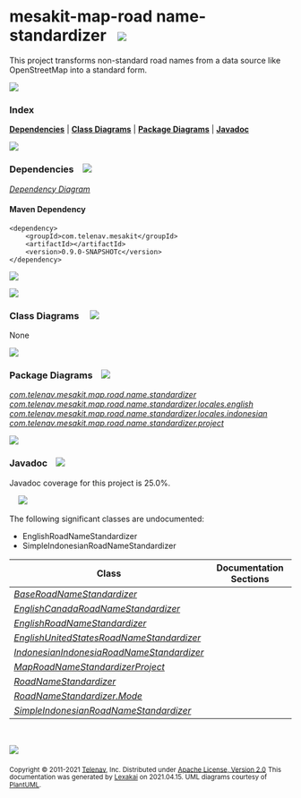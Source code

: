 # mesakit-map-road name-standardizer &nbsp;&nbsp;<img src="https://www.kivakit.org/images/gears-32.png" srcset="https://www.kivakit.org/images/gears-32-2x.png 2x"></img>

This project transforms non-standard road names from a data source like OpenStreetMap into a standard form.

<img src="https://www.kivakit.org/images/horizontal-line-512.png" srcset="https://www.kivakit.org/images/horizontal-line-512-2x.png 2x"></img>

### Index



[**Dependencies**](#dependencies) | [**Class Diagrams**](#class-diagrams) | [**Package Diagrams**](#package-diagrams) | [**Javadoc**](#javadoc)

<img src="https://www.kivakit.org/images/horizontal-line-512.png" srcset="https://www.kivakit.org/images/horizontal-line-512-2x.png 2x"></img>

### Dependencies <a name="dependencies"></a> &nbsp;&nbsp; <img src="https://www.kivakit.org/images/dependencies-32.png" srcset="https://www.kivakit.org/images/dependencies-32-2x.png 2x"></img>

[*Dependency Diagram*](documentation/diagrams/dependencies.svg)

#### Maven Dependency

    <dependency>
        <groupId>com.telenav.mesakit</groupId>
        <artifactId></artifactId>
        <version>0.9.0-SNAPSHOTc</version>
    </dependency>

<img src="https://www.kivakit.org/images/short-horizontal-line-128.png" srcset="https://www.kivakit.org/images/horizontal-line-128-2x.png 2x"></img>

[//]: # (start-user-text)



[//]: # (end-user-text)

<img src="https://www.kivakit.org/images/short-horizontal-line-128.png" srcset="https://www.kivakit.org/images/horizontal-line-128-2x.png 2x"></img>

### Class Diagrams <a name="class-diagrams"></a> &nbsp; &nbsp; <img src="https://www.kivakit.org/images/diagram-32.png" srcset="https://www.kivakit.org/images/diagram-32-2x.png 2x"></img>

None

<img src="https://www.kivakit.org/images/short-horizontal-line-128.png" srcset="https://www.kivakit.org/images/horizontal-line-128-2x.png 2x"></img>

### Package Diagrams <a name="package-diagrams"></a> &nbsp;&nbsp; <img src="https://www.kivakit.org/images/box-32.png" srcset="https://www.kivakit.org/images/box-32-2x.png 2x"></img>

[*com.telenav.mesakit.map.road.name.standardizer*](documentation/diagrams/com.telenav.mesakit.map.road.name.standardizer.svg)
[*com.telenav.mesakit.map.road.name.standardizer.locales.english*](documentation/diagrams/com.telenav.mesakit.map.road.name.standardizer.locales.english.svg)
[*com.telenav.mesakit.map.road.name.standardizer.locales.indonesian*](documentation/diagrams/com.telenav.mesakit.map.road.name.standardizer.locales.indonesian.svg)
[*com.telenav.mesakit.map.road.name.standardizer.project*](documentation/diagrams/com.telenav.mesakit.map.road.name.standardizer.project.svg)

<img src="https://www.kivakit.org/images/short-horizontal-line-128.png" srcset="https://www.kivakit.org/images/horizontal-line-128-2x.png 2x"></img>

### Javadoc <a name="javadoc"></a> &nbsp;&nbsp; <img src="https://www.kivakit.org/images/books-32.png" srcset="https://www.kivakit.org/images/books-32-2x.png 2x"></img>

Javadoc coverage for this project is 25.0%.

&nbsp; &nbsp;  <img src="https://www.kivakit.org/images/meter-30-12.png" srcset="https://www.kivakit.org/images/meter-30-12-2x.png 2x"></img>

The following significant classes are undocumented:

- EnglishRoadNameStandardizer
- SimpleIndonesianRoadNameStandardizer

| Class | Documentation Sections |
|---|---|
| [*BaseRoadNameStandardizer*](https://telenav.github.io/mesakit-data/javadoc/mesakit.map.road.name.standardizer/com/telenav/mesakit/map/road/name/standardizer/BaseRoadNameStandardizer.html) |  |
| [*EnglishCanadaRoadNameStandardizer*](https://telenav.github.io/mesakit-data/javadoc/mesakit.map.road.name.standardizer/com/telenav/mesakit/map/road/name/standardizer/locales/english/EnglishCanadaRoadNameStandardizer.html) |  |
| [*EnglishRoadNameStandardizer*](https://telenav.github.io/mesakit-data/javadoc/mesakit.map.road.name.standardizer/com/telenav/mesakit/map/road/name/standardizer/locales/english/EnglishRoadNameStandardizer.html) |  |
| [*EnglishUnitedStatesRoadNameStandardizer*](https://telenav.github.io/mesakit-data/javadoc/mesakit.map.road.name.standardizer/com/telenav/mesakit/map/road/name/standardizer/locales/english/EnglishUnitedStatesRoadNameStandardizer.html) |  |
| [*IndonesianIndonesiaRoadNameStandardizer*](https://telenav.github.io/mesakit-data/javadoc/mesakit.map.road.name.standardizer/com/telenav/mesakit/map/road/name/standardizer/locales/indonesian/IndonesianIndonesiaRoadNameStandardizer.html) |  |
| [*MapRoadNameStandardizerProject*](https://telenav.github.io/mesakit-data/javadoc/mesakit.map.road.name.standardizer/com/telenav/mesakit/map/road/name/standardizer/project/MapRoadNameStandardizerProject.html) |  |
| [*RoadNameStandardizer*](https://telenav.github.io/mesakit-data/javadoc/mesakit.map.road.name.standardizer/com/telenav/mesakit/map/road/name/standardizer/RoadNameStandardizer.html) |  |
| [*RoadNameStandardizer.Mode*](https://telenav.github.io/mesakit-data/javadoc/mesakit.map.road.name.standardizer/com/telenav/mesakit/map/road/name/standardizer/RoadNameStandardizer.Mode.html) |  |
| [*SimpleIndonesianRoadNameStandardizer*](https://telenav.github.io/mesakit-data/javadoc/mesakit.map.road.name.standardizer/com/telenav/mesakit/map/road/name/standardizer/locales/indonesian/SimpleIndonesianRoadNameStandardizer.html) |  |

[//]: # (start-user-text)



[//]: # (end-user-text)

<br/>

<img src="https://www.kivakit.org/images/horizontal-line-512.png" srcset="https://www.kivakit.org/images/horizontal-line-512-2x.png 2x"></img>

<sub>Copyright &#169; 2011-2021 [Telenav](http://telenav.com), Inc. Distributed under [Apache License, Version 2.0](LICENSE)</sub>
<sub>This documentation was generated by [Lexakai](https://github.com/Telenav/lexakai) on 2021.04.15. UML diagrams courtesy
of [PlantUML](http://plantuml.com).</sub>


